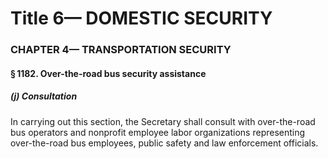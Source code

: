 
# Title 6— DOMESTIC SECURITY
### CHAPTER 4— TRANSPORTATION SECURITY
#### § 1182. Over-the-road bus security assistance
##### (j) Consultation

In carrying out this section, the Secretary shall consult with over-the-road bus operators and nonprofit employee labor organizations representing over-the-road bus employees, public safety and law enforcement officials.
